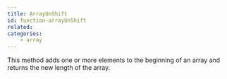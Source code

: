 ```yaml
---
title: ArrayUnShift
id: function-arrayUnShift
related:
categories:
    - array
---
```


This method adds one or more elements to the beginning of an array and returns the new length of the array.
